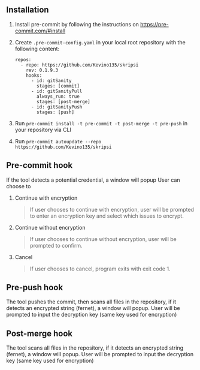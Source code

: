 ## Installation
1. Install pre-commit by following the instructions on https://pre-commit.com/#install
2. Create `.pre-commit-config.yaml` in your local root repository with the following content:

   ```
   repos:
     - repo: https://github.com/Kevino135/skripsi
       rev: 0.1.9.3
       hooks:
         - id: gitSanity
           stages: [commit]
         - id: gitSanityPull
           always_run: true
           stages: [post-merge]
         - id: gitSanityPush
           stages: [push]
   ```
3. Run `pre-commit install -t pre-commit -t post-merge -t pre-push` in your repository via CLI
4. Run `pre-commit autoupdate --repo https://github.com/Kevino135/skripsi`

## Pre-commit hook
If the tool detects a potential credential, a window will popup
User can choose to
1. Continue with encryption
   > If user chooses to continue with encryption, user will be prompted to enter an encryption key and select which issues to encrypt.
2. Continue without encryption
   > If user chooses to continue without encryption, user will be prompted to confirm.
3. Cancel
   > If user chooses to cancel, program exits with exit code 1.

## Pre-push hook
The tool pushes the commit, then scans all files in the repository, if it detects an encrypted string (fernet), a window will popup.
User will be prompted to input the decryption key (same key used for encryption)

## Post-merge hook
The tool scans all files in the repository, if it detects an encrypted string (fernet), a window will popup.
User will be prompted to input the decryption key (same key used for encryption)
